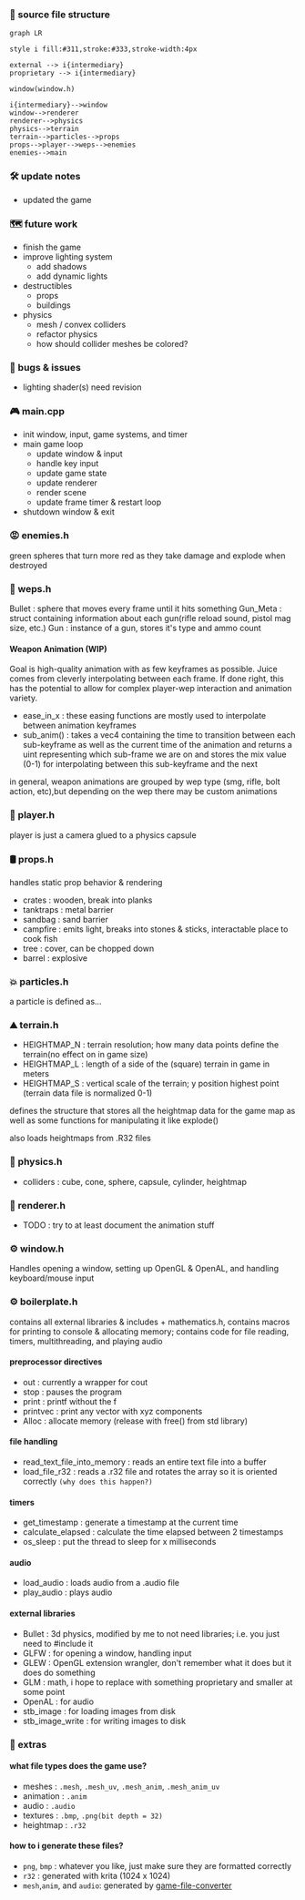 ﻿### 🧱 source file structure

```mermaid
graph LR

style i fill:#311,stroke:#333,stroke-width:4px

external --> i{intermediary}
proprietary --> i{intermediary}

window(window.h)

i{intermediary}-->window
window-->renderer
renderer-->physics
physics-->terrain
terrain-->particles-->props
props-->player-->weps-->enemies
enemies-->main
```

### 🛠 update notes
+ updated the game

### 🗺 future work
+ finish the game
+ improve lighting system
  + add shadows
  + add dynamic lights
+ destructibles
  + props
  + buildings
+ physics
  + mesh / convex colliders
  + refactor physics
  + how should collider meshes be colored?

### 🐞 bugs & issues
- lighting shader(s) need revision

### 🎮 main.cpp
- init window, input, game systems, and timer
- main game loop
  - update window & input
  - handle key input
  - update game state
  - update renderer
  - render scene
  - update frame timer & restart loop
- shutdown window & exit

### 😡 enemies.h
green spheres that turn more red as they take damage and explode when destroyed

### 🔫 weps.h

Bullet : sphere that moves every frame until it hits something
Gun_Meta : struct containing information about each gun(rifle reload sound, pistol mag size, etc.)
Gun : instance of a gun, stores it's type and ammo count

#### Weapon Animation (WIP)
Goal is high-quality animation with as few keyframes as possible. Juice comes from cleverly
interpolating between each frame. If done right, this has the potential to allow for complex
player-wep interaction and animation variety.

- ease_in_x : these easing functions are mostly used to interpolate between animation keyframes
- sub_anim() : takes a vec4 containing the time to transition between each sub-keyframe
as well as the current time of the animation and returns a uint representing which sub-frame
we are on and stores the mix value (0-1) for interpolating between this sub-keyframe and the next

in general, weapon animations are grouped by wep type (smg, rifle, bolt action, etc),but depending
on the wep there may be custom animations

### 🧙 player.h
player is just a camera glued to a physics capsule

### 🛢 props.h
handles static prop behavior & rendering

- crates : wooden, break into planks
- tanktraps : metal barrier
- sandbag : sand barrier
- campfire : emits light, breaks into stones & sticks, interactable place to cook fish
- tree : cover, can be chopped down
- barrel : explosive

### 💥 particles.h
a particle is defined as...

### ⛰ terrain.h

- HEIGHTMAP_N : terrain resolution; how many data points define the terrain(no effect on in game size)
- HEIGHTMAP_L : length of a side of the (square) terrain in game in meters
- HEIGHTMAP_S : vertical scale of the terrain; y position highest point (terrain data file is normalized 0-1)

defines the structure that stores all the heightmap data for the game map as well as some functions
for manipulating it like explode()

also loads heightmaps from .R32 files

### 🧲 physics.h
- colliders : cube, cone, sphere, capsule, cylinder, heightmap

### 🎨 renderer.h
+ TODO : try to at least document the animation stuff

### ⚙️ window.h
Handles opening a window, setting up OpenGL & OpenAL, and handling keyboard/mouse input

### ⚙️ boilerplate.h
contains all external libraries & includes + mathematics.h, contains macros for printing to
console & allocating memory; contains code for file reading, timers, multithreading, and playing audio

#### preprocessor directives
- out : currently a wrapper for cout
- stop : pauses the program
- print : printf without the f
- printvec : print any vector with xyz components
- Alloc : allocate memory (release with free() from std library)

#### file handling
- read_text_file_into_memory : reads an entire text file into a buffer
- load_file_r32 : reads a .r32 file and rotates the array so it is oriented correctly `(why does this happen?)`

#### timers
- get_timestamp : generate a timestamp at the current time
- calculate_elapsed : calculate the time elapsed between 2 timestamps
- os_sleep : put the thread to sleep for x milliseconds

#### audio
- load_audio : loads audio from a .audio file
- play_audio : plays audio

#### external libraries
- Bullet : 3d physics, modified by me to not need libraries; i.e. you just need to #include it
- GLFW : for opening a window, handling input
- GLEW : OpenGL extension wrangler, don't remember what it does but it does do something
- GLM : math, i hope to replace with something proprietary and smaller at some point
- OpenAL : for audio
- stb_image : for loading images from disk
- stb_image_write : for writing images to disk

### 🧰 extras

#### what file types does the game use?
- meshes : `.mesh`, `.mesh_uv`, `.mesh_anim`, `.mesh_anim_uv`
- animation : `.anim`
- audio : `.audio`
- textures : `.bmp`, `.png(bit depth = 32)`
- heightmap : `.r32`

#### how to i generate these files?
- `png`, `bmp` : whatever you like, just make sure they are formatted correctly
- `r32` : generated with krita (1024 x 1024)
- `mesh`,`anim`, and `audio`: generated by [game-file-converter](https://github.com/Moomed-Hamed/game-file-converter)
